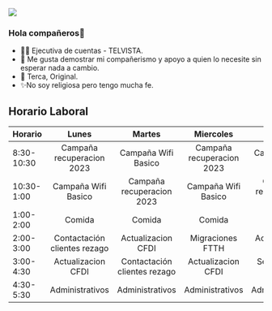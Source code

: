 ![](https://www.telvista.com/wp-content/uploads/2022/06/Logo-Telvista.png)


### Hola compañeros👋

- 👨‍🏫 Ejecutiva de cuentas - TELVISTA.
- 💜 Me gusta demostrar mi compañerismo y apoyo a quien lo necesite sin esperar nada a cambio.
- 👋 Terca, Original.
- ✨No soy religiosa pero tengo mucha fe.


## Horario Laboral

| Horario 	|Lunes                        |Martes                       |Miercoles                    |Jueves                       |Viernes                      |
|----------	|:---------------------------:|:---------------------------:|:---------------------------:|:---------------------------:|:---------------------------:|
|8:30-10:30 |Campaña recuperacion 2023    |Campaña Wifi Basico          |Campaña recuperacion 2023    |Campaña Wifi Basico          |Campaña recuperacion 2023    |
|10:30-1:00 |Campaña Wifi Basico          |Campaña recuperacion 2023    |Campaña Wifi Basico          |Campaña recuperacion 2023    |Campaña Wifi Basico          |
|1:00-2:00  |Comida                       |Comida                       |Comida                       |Comida                       |Comida                       | 
|2:00-3:00  |Contactación clientes rezago |Actualizacion CFDI           |Migraciones FTTH             |Actualizacion CFDI           |Migraciones FTTH             |
|3:00-4:30  |Actualizacion CFDI           |Contactación clientes rezago |Actualizacion CFDI           |Seguimiento rezago           |Actualizacion CFDI           |
|4:30-5:30  |Administrativos              |Administrativos              |Administrativos              |Administrativos              |Administrativos              |

<!--
**TeresaAcevedo/TeresaAcevedo** is a ✨ _special_ ✨ repository because its `README.md` (this file) appears on your GitHub profile.

Here are some ideas to get you started:

- 🔭 I’m currently working on ...
- 🌱 I’m currently learning ...
- 👯 I’m looking to collaborate on ...
- 🤔 I’m looking for help with ...
- 💬 Ask me about ...
- 📫 How to reach me: ...
- 😄 Pronouns: ...
- ⚡ Fun fact: ...
-->
